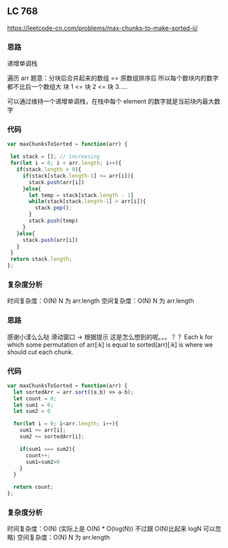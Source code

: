 ## LC 768

https://leetcode-cn.com/problems/max-chunks-to-make-sorted-ii/

### 思路

递增单调栈

遍历 arr
题意：分块后合并起来的数组 == 原数组排序后
所以每个数块内的数字都不比后一个数组大
块 1 <= 块 2 <= 块 3.....

可以通过维持一个递增单调栈，在栈中每个 element 的数字就是当前块内最大数字

### 代码

```JavaScript
var maxChunksToSorted = function(arr) {

 let stack = []; // increasing
 for(let i = 0; i < arr.length; i++){
   if(stack.length > 0){
     if(stack[stack.length-1] <= arr[i]){
       stack.push(arr[i])
     }else{
       let temp = stack[stack.length - 1]
       while(stack[stack.length-1] > arr[i]){
         stack.pop();
       }
       stack.push(temp)
     }
   }else{
     stack.push(arr[i])
   }
 }
 return stack.length;
};

```

### 复杂度分析

时间复杂度：O(N) N 为 arr.length
空间复杂度：O(N) N 为 arr.length

### 思路

感谢小漾么么哒
滑动窗口 -> 根据提示
这是怎么想到的呢。。。？？
Each k for which some permutation of arr[:k] is equal to sorted(arr)[:k] is where we should cut each chunk.

### 代码

```JavaScript
var maxChunksToSorted = function(arr) {
  let sortedArr = arr.sort((a,b) => a-b);
  let count = 0;
  let sum1 = 0;
  let sum2 = 0

  for(let i = 0; i<arr.length; i++){
    sum1 += arr[i];
    sum2 += sortedArr[i];

    if(sum1 === sum2){
      count++;
      sum1=sum2=0
    }
  }

  return count;
};
```

### 复杂度分析

时间复杂度：O(N) (实际上是 O(N) \* O(log(N)) 不过跟 O(N)比起来 logN 可以忽略)
空间复杂度：O(N) N 为 arr.length
